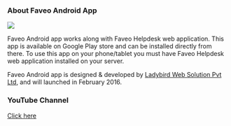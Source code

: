 <h3>About Faveo Android App</h3>
<a href="https://gitter.im/ladybirdweb/faveo-helpdesk" target="_blank"><img src="https://badges.gitter.im/ladybirdweb/faveo-helpdesk.svg"></a>
<p>
Faveo Android app works along with Faveo Helpdesk web application. This app is available on Google Play store and can be installed directly from there. To use this app on your phone/tablet you must have Faveo Helpdesk web application installed on your server.
</p>

<p>Faveo Android app is designed & developed by <a href="http://www.ladybirdweb.com/" target="_blank">Ladybird Web Solution Pvt Ltd</a>, and will launched in February 2016.</p>




<h3>YouTube Channel</h3>
<p><a href="https://www.youtube.com/channel/UC-eqh-h241b1janp6sU7Iiw" target="_blank">Click here</a></p>


